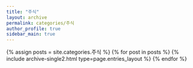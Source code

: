 ```yaml
---
title: "주식"
layout: archive
permalink: categories/주식
author_profile: true
sidebar_main: true
---
```


{% assign posts = site.categories.주식 %}
{% for post in posts %} {% include archive-single2.html type=page.entries_layout %} {% endfor %}
